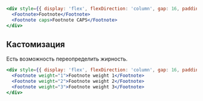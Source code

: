 ```jsx { "props": { "layout": false, "iframe": false } }
<div style={{ display: 'flex', flexDirection: 'column', gap: 16, padding: 20 }}>
  <Footnote>Footnote</Footnote>
  <Footnote caps>Footnote CAPS</Footnote>
</div>
```

## Кастомизация

Есть возможность переопределить жирность.

```jsx { "props": { "layout": false, "iframe": false } }
<div style={{ display: 'flex', flexDirection: 'column', gap: 16, padding: 20 }}>
  <Footnote weight="1">Footnote weight 1</Footnote>
  <Footnote weight="2">Footnote weight 2</Footnote>
  <Footnote weight="3">Footnote weight 3</Footnote>
</div>
```
